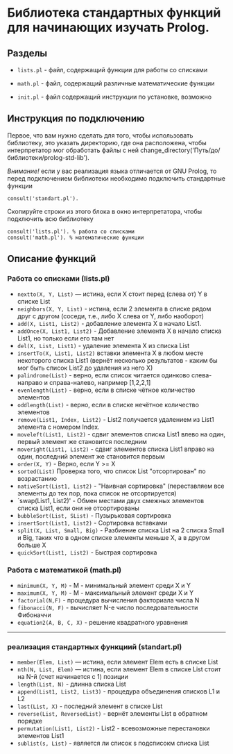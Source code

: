 # Библиотека стандартных функций для начинающих изучать Prolog.

## Разделы

 * `lists.pl` - файл, содержащий функции для работы со списками
 * `math.pl` - файл, содержащий различные математические функции
 
 * `init.pl` - файл содержащий инструкции по установке, возможно 
 
## Инструкция по подключению
Первое, что вам нужно сделать для того, чтобы использовать библиотеку, это указать директорию, где она расположена, чтобы интерпретатор мог обработать файлы с ней
	change_directory('Путь/до/библиотеки/prolog-std-lib').

_Внимание!_
если у вас реализация языка отличается от GNU Prolog, то перед подключением библиотеки необходимо подключить стандартные функции

	consult('standart.pl').

Скопируйте строки из этого блока в окно интерпретатора, чтобы подключить всю библиотеку

	consult('lists.pl'). % работа со списками
	consult('math.pl'). % математические функции

## Описание функций

### Работа со списками (lists.pl)
 * `nextto(X, Y, List)` — истина, если X стоит перед (слева от) Y в списке List
 * `neighbors(X, Y, List)` - истина, если 2 элемента в списке рядом друг с другом (соседи, т.е., либо X слева от Y, либо наоборот)
 * `add(X, List1, List2)` - добавление элемента X в начало List1.
 * `addOnce(X, List1, List2)`  - Добавление элемента X в начало списка List1, но только если его там нет
 * `del(X, List, List1)` - удаление элемента X из списка List
 * `insertTo(X, List1, List2)` вставки элемента X в любом месте некоторого списка List1 (вернёт несколько результатов - каким бы мог быть список List2 до удаления из него X)
 * `palindrome(List)` - верно, если список читается одинково слева-направо и справа-налево, например [1,2,2,1]
 * `evenlength(List)` - верно, если в списке чётное количество элементов
 * `oddlength(List)` - верно, если в списке нечётное количество элементов
 * `remove(List1, Index, List2)` - List2 получается удалением из List1 элемента с номером Index.
 * `moveleft(List1, List2)` - сдвиг элементов списка List1 влево на один, первый элемент же становится последним
 * `moveright(List1, List2)` - сдвиг элементов списка List1 вправо на один, последний элемент же становится первым
 * `order(X, Y)` - Верно, если Y >= X
 * `sorted(List)` Проверка того, что список List "отсортирован" по возрастанию
 * `nativeSort(List1, List2)` - "Наивная сортировка" (переставляем все элементы до тех пор, пока список не отсортируется)
 * `swap(List1, List2)' - Обмен местами двух смежных элементов списка List1, если они не отсортированы
 * `bubbleSort(List, SList)` - Пузырьковая сортировка
 * `insertSort(List1, List2)` - Сортировка вставками
 * `split(X, List, Small, Big)` - Разбиение списка List на 2 списка Small и Big, таких что в одном списке элементы меньше X, а в другом больше X
 * `quickSort(List1, List2)` -  Быстрая сортировка

### Работа с математикой (math.pl)
 * `minimum(X, Y, M)` - M - минимальный элемент среди X и Y
 * `maximum(X, Y, M)` - M - максимальный элемент среди X и Y
 * `factorial(N,F)` - процедура вычисления факториала числа N
 * `fibonacci(N, F)` - вычисляет N-е число последовательности Фибоначчи
 * `equation2(A, B, C, X)` - решение квадратного уравнения

----------

### реализация стандартных функциий (standart.pl)
 * `member(Elem, List)` — истина, если элемент Elem есть в списке List
 * `nth(N, List, Elem)` — истина, если элемент Elem в списке List стоит на N-й (счет начинается с 1) позиции
 * `length(List, N)` - длинна списка List
 * `append(List1, List2, List3)` - процедура объединения списков L1 и L2
 * `last(List, X)` - последний элемент в списке List
 * `reverse(List, ReversedList)` - вернёт элементы List в обратном порядке
 * `permutation(List1, List2)` - List2 - всевозможные перестановки элементов List1
 * `sublist(s, List)` - является ли список s подсписокм списка List
